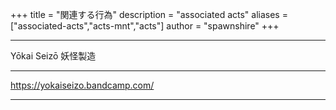 +++
title = "関連する行為"
description = "associated acts"
aliases = ["associated-acts","acts-mnt","acts"]
author = "spawnshire"
+++
***
Yōkai Seizō 妖怪製造
***
https://yokaiseizo.bandcamp.com/
***